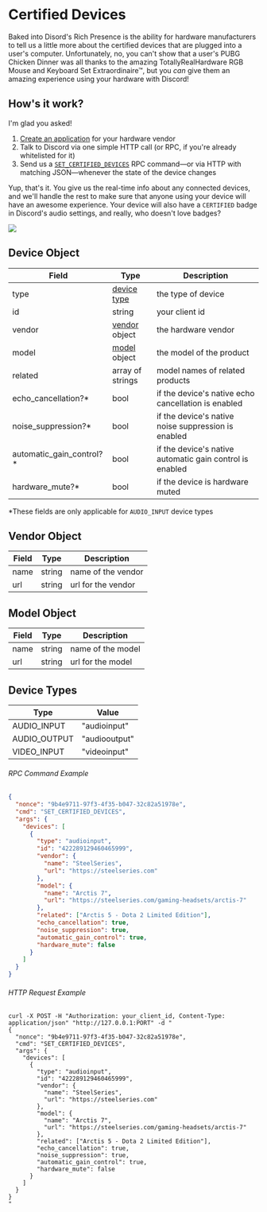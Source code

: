 # Certified Devices

Baked into Disord's Rich Presence is the ability for hardware manufacturers to tell us a little more about the certified devices that are plugged into a user's computer. Unfortunately, no, you can't show that a user's PUBG Chicken Dinner was all thanks to the amazing TotallyRealHardware RGB Mouse and Keyboard Set Extraordinaire™, but you _can_ give them an amazing experience using your hardware with Discord!

## How's it work?

I'm glad you asked!

1. [Create an application](https://discordapp.com/developers/applications/me) for your hardware vendor
2. Talk to Discord via one simple HTTP call (or RPC, if you're already whitelisted for it)
3. Send us a [`SET_CERTIFIED_DEVICES`](#DOCS_TOPICS_RPC/set-certified-devices) RPC command—or via HTTP with matching JSON—whenever the state of the device changes

Yup, that's it. You give us the real-time info about any connected devices, and we'll handle the rest to make sure that anyone using your device will have an awesome experience. Your device will also have a `CERTIFIED` badge in Discord's audio settings, and really, who doesn't love badges?

![](certified-device.png)

## Device Object

| Field | Type | Description |
| ----- | ---- | ----------- |
| type | [device type](#DOCS_RICH_PRESENCE_CERTIFIED_DEVICES/device-type) | the type of device |
| id   | string | your client id |
| vendor | [vendor](#DOCS_RICH_PRESENCE_CERTIFIED_DEVICES/vendor-object) object | the hardware vendor |
| model | [model](#DOCS_RICH_PRESENCE_CERTIFIED_DEVICES/model-object) object | the model of the product |
| related | array of strings | model names of related products |
| echo_cancellation?* | bool | if the device's native echo cancellation is enabled |
| noise_suppression?* | bool | if the device's native noise suppression is enabled |
| automatic_gain_control?* | bool | if the device's native automatic gain control is enabled |
| hardware_mute?* | bool | if the device is hardware muted |

*These fields are only applicable for `AUDIO_INPUT` device types

## Vendor Object

| Field | Type   | Description        |
| ----- | ------ | ------------------ |
| name  | string | name of the vendor |
| url   | string | url for the vendor |

## Model Object

| Field | Type   | Description       |
| ----- | ------ | ----------------- |
| name  | string | name of the model |
| url   | string | url for the model |

## Device Types

| Type         | Value         |
| ------------ | ------------- |
| AUDIO_INPUT  | "audioinput"  |
| AUDIO_OUTPUT | "audiooutput" |
| VIDEO_INPUT  | "videoinput"  |

###### RPC Command Example

```json
{
  "nonce": "9b4e9711-97f3-4f35-b047-32c82a51978e",
  "cmd": "SET_CERTIFIED_DEVICES",
  "args": {
    "devices": [
      {
        "type": "audioinput",
        "id": "422289129460465999",
        "vendor": {
          "name": "SteelSeries",
          "url": "https://steelseries.com"
        },
        "model": {
          "name": "Arctis 7",
          "url": "https://steelseries.com/gaming-headsets/arctis-7"
        },
        "related": ["Arctis 5 - Dota 2 Limited Edition"],
        "echo_cancellation": true,
        "noise_suppression": true,
        "automatic_gain_control": true,
        "hardware_mute": false
      }
    ]
  }
}
```

###### HTTP Request Example

```
curl -X POST -H "Authorization: your_client_id, Content-Type: application/json" "http://127.0.0.1:PORT" -d "
{
  "nonce": "9b4e9711-97f3-4f35-b047-32c82a51978e",
  "cmd": "SET_CERTIFIED_DEVICES",
  "args": {
    "devices": [
      {
        "type": "audioinput",
        "id": "422289129460465999",
        "vendor": {
          "name": "SteelSeries",
          "url": "https://steelseries.com"
        },
        "model": {
          "name": "Arctis 7",
          "url": "https://steelseries.com/gaming-headsets/arctis-7"
        },
        "related": ["Arctis 5 - Dota 2 Limited Edition"],
        "echo_cancellation": true,
        "noise_suppression": true,
        "automatic_gain_control": true,
        "hardware_mute": false
      }
    ]
  }
}
"
```